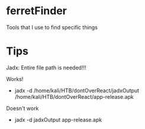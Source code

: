 # ferretFinder
Tools that I use to find specific things

# Tips

Jadx:
Entire file path is needed!!!

Works!
- jadx -d /home/kali/HTB/dontOverReact/jadxOutput /home/kali/HTB/dontOverReact/app-release.apk

Doesn't work
- jadx -d jadxOutput app-release.apk
